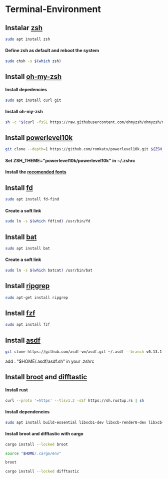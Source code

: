 # Terminal-Environment

## Instalar [zsh](https://github.com/ohmyzsh/ohmyzsh/wiki/Installing-ZSH)
```bash
sudo apt install zsh
```
#### Define zsh as default and reboot the system
```bash
sudo chsh -s $(which zsh)
```

## Install [oh-my-zsh](https://ohmyz.sh/)
#### Install depedencies
```bash
sudo apt install curl git
```

#### Install oh-my-zsh
```bash
sh -c "$(curl -fsSL https://raw.githubusercontent.com/ohmyzsh/ohmyzsh/master/tools/install.sh)"
```



## Install [powerlevel10k](https://github.com/romkatv/powerlevel10k)
```bash
git clone --depth=1 https://github.com/romkatv/powerlevel10k.git ${ZSH_CUSTOM:-$HOME/.oh-my-zsh/custom}/themes/powerlevel10k
```

#### Set ZSH_THEME="powerlevel10k/powerlevel10k" in ~/.zshrc

#### Install the [recomended fonts](https://github.com/romkatv/powerlevel10k?tab=readme-ov-file#meslo-nerd-font-patched-for-powerlevel10k)

## Install [fd](https://github.com/sharkdp/fd)
```bash
sudo apt install fd-find
```

#### Create a soft link
```bash
sudo ln -s $(which fdfind) /usr/bin/fd
```

## Install [bat](https://github.com/sharkdp/bat)
```bash
sudo apt install bat
```

#### Create a soft link
```bash
sudo ln -s $(which batcat) /usr/bin/bat
```

## Install [ripgrep](https://github.com/BurntSushi/ripgrep)
```bash
sudo apt-get install ripgrep
```


## Install [fzf](https://github.com/junegunn/fzf)
```bash
sudo apt install fzf
```

## Install [asdf](https://asdf-vm.com/)
```bash
git clone https://github.com/asdf-vm/asdf.git ~/.asdf --branch v0.13.1
```

add . "$HOME/.asdf/asdf.sh" in your .zshrc

## Install [broot](https://github.com/Canop/broot) and [difftastic](https://github.com/Wilfred/difftastic)
#### Install rust
```bash
curl --proto '=https' --tlsv1.2 -sSf https://sh.rustup.rs | sh
```

#### Install dependencies
```bash
sudo apt install build-essential libxcb1-dev libxcb-render0-dev libxcb-shape0-dev libxcb-xfixes0-dev -y
```

#### Install broot and difftastic with cargo
```bash
cargo install --locked broot

source "$HOME/.cargo/env"

broot

cargo install --locked difftastic
```
